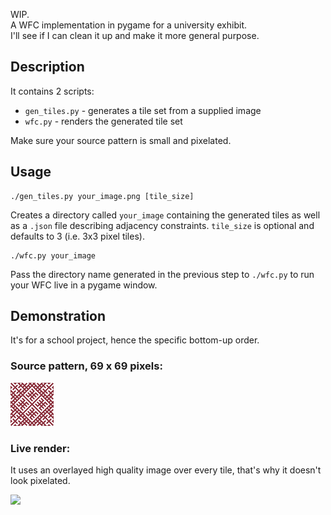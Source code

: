 WIP.  
A WFC implementation in pygame for a university exhibit.  
I'll see if I can clean it up and make it more general purpose.

## Description

It contains 2 scripts: 

- `gen_tiles.py` - generates a tile set from a supplied image
- `wfc.py` - renders the generated tile set

Make sure your source pattern is small and pixelated.

## Usage

```
./gen_tiles.py your_image.png [tile_size]
```

Creates a directory called `your_image` containing the generated tiles as well as a `.json` file describing adjacency constraints. `tile_size` is optional and defaults to 3 (i.e. 3x3 pixel tiles).

```
./wfc.py your_image
```

Pass the directory name generated in the previous step to `./wfc.py` to run your WFC live in a pygame window.

## Demonstration

It's for a school project, hence the specific bottom-up order.

### Source pattern, 69 x 69 pixels:  
![](./scarf.png)

### Live render:

It uses an overlayed high quality image over every tile, that's why it doesn't look pixelated.

![](./demo.gif)
